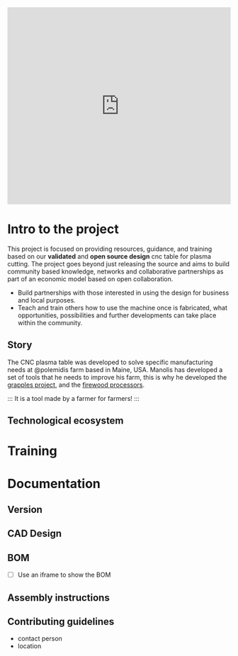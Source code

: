 <iframe src="https://docs.google.com/presentation/d/e/2PACX-1vTtX-nFrT0j3Df6GirlubnHghJGw6qRIYOJpfdbZoLvKdur0rqTgKPOjcCsiMQNgCZIzem5CikMTnNm/embed?start=true&loop=true&delayms=3000" frameborder="0" width="100%" height="445" allowfullscreen="true" mozallowfullscreen="true" webkitallowfullscreen="true"></iframe>

# Intro to the project
This project is focused on providing resources, guidance, and training based on our **validated** and **open source design**  cnc table for plasma cutting. The project goes beyond just releasing the source and aims to build  community based knowledge, networks and collaborative partnerships as part of an economic model based on open collaboration. 
- Build partnerships with those interested in using the design for business and local purposes.
- Teach and train others how to use the machine once is fabricated, what opportunities, possibilities and further developments can take place within the community.

## Story
The CNC plasma table was developed to solve specific manufacturing needs at @polemidis farm based in Maine, USA. Manolis has developed a set of tools that he needs to improve his farm, this is why he developed the [grapples project](), and the [firewood processors]().

::: It is a tool made by a farmer for farmers! :::

## Technological ecosystem
# Training
# Documentation
## Version
## CAD Design
## BOM
- [ ] Use an iframe to show the BOM

## Assembly instructions
## Contributing guidelines


- contact person
- location
